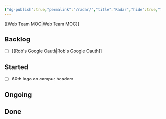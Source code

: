 ```yaml
---
{"dg-publish":true,"permalink":"/radar/","title":"Radar","hide":true,"tags":["work"],"noteIcon":"","created":"2024-09-21T07:42:22.687-07:00","updated":"2024-09-21T08:15:57.042-07:00"}
---
```


[[Web Team MOC\|Web Team MOC]]
## Backlog

- [ ] [[Rob's Google Oauth\|Rob's Google Oauth]]


## Started

- [ ] 60th logo on campus headers


## Ongoing



## Done





